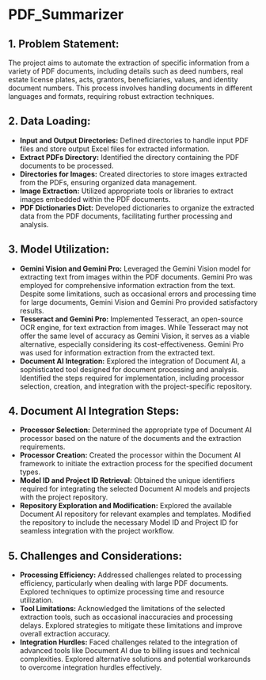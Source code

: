 # PDF_Summarizer

## 1. **Problem Statement:**

The project aims to automate the extraction of specific information from a variety of PDF documents, including details such as deed numbers, real estate license plates, acts, grantors, beneficiaries, values, and identity document numbers. This process involves handling documents in different languages and formats, requiring robust extraction techniques.

## 2. **Data Loading:**
   - **Input and Output Directories:** Defined directories to handle input PDF files and store output Excel files for extracted information.
   - **Extract PDFs Directory:** Identified the directory containing the PDF documents to be processed.
   - **Directories for Images:** Created directories to store images extracted from the PDFs, ensuring organized data management.
   - **Image Extraction:** Utilized appropriate tools or libraries to extract images embedded within the PDF documents.
   - **PDF Dictionaries Dict:** Developed dictionaries to organize the extracted data from the PDF documents, facilitating further processing and analysis.

## 3. **Model Utilization:**
   - **Gemini Vision and Gemini Pro:** Leveraged the Gemini Vision model for extracting text from images within the PDF documents. Gemini Pro was employed for comprehensive information extraction from the text. Despite some limitations, such as occasional errors and processing time for large documents, Gemini Vision and Gemini Pro provided satisfactory results.
   - **Tesseract and Gemini Pro:** Implemented Tesseract, an open-source OCR engine, for text extraction from images. While Tesseract may not offer the same level of accuracy as Gemini Vision, it serves as a viable alternative, especially considering its cost-effectiveness. Gemini Pro was used for information extraction from the extracted text.
   - **Document AI Integration:** Explored the integration of Document AI, a sophisticated tool designed for document processing and analysis. Identified the steps required for implementation, including processor selection, creation, and integration with the project-specific repository.

## 4. **Document AI Integration Steps:**
   - **Processor Selection:** Determined the appropriate type of Document AI processor based on the nature of the documents and the extraction requirements.
   - **Processor Creation:** Created the processor within the Document AI framework to initiate the extraction process for the specified document types.
   - **Model ID and Project ID Retrieval:** Obtained the unique identifiers required for integrating the selected Document AI models and projects with the project repository.
   - **Repository Exploration and Modification:** Explored the available Document AI repository for relevant examples and templates. Modified the repository to include the necessary Model ID and Project ID for seamless integration with the project workflow.

## 5. **Challenges and Considerations:**
   - **Processing Efficiency:** Addressed challenges related to processing efficiency, particularly when dealing with large PDF documents. Explored techniques to optimize processing time and resource utilization.
   - **Tool Limitations:** Acknowledged the limitations of the selected extraction tools, such as occasional inaccuracies and processing delays. Explored strategies to mitigate these limitations and improve overall extraction accuracy.
   - **Integration Hurdles:** Faced challenges related to the integration of advanced tools like Document AI due to billing issues and technical complexities. Explored alternative solutions and potential workarounds to overcome integration hurdles effectively.
